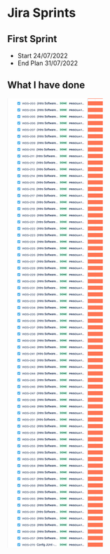 

# Jira Sprints
## First Sprint
* Start 24/07/2022  
* End Plan 31/07/2022  


## What I have done
![Begin Banner](SoftTest.png)

